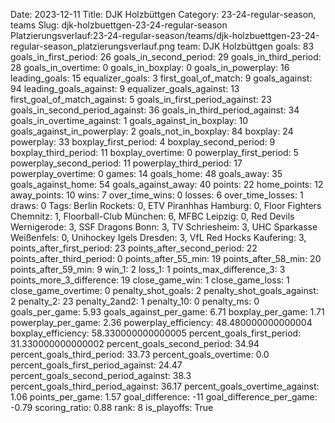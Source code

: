 Date: 2023-12-11
Title: DJK Holzbüttgen
Category: 23-24-regular-season, teams
Slug: djk-holzbuettgen-23-24-regular-season
Platzierungsverlauf:23-24-regular-season/teams/djk-holzbuettgen-23-24-regular-season_platzierungsverlauf.png
team: DJK Holzbüttgen
goals: 83
goals_in_first_period: 26
goals_in_second_period: 29
goals_in_third_period: 28
goals_in_overtime: 0
goals_in_boxplay: 0
goals_in_powerplay: 16
leading_goals: 15
equalizer_goals: 3
first_goal_of_match: 9
goals_against: 94
leading_goals_against: 9
equalizer_goals_against: 13
first_goal_of_match_against: 5
goals_in_first_period_against: 23
goals_in_second_period_against: 36
goals_in_third_period_against: 34
goals_in_overtime_against: 1
goals_against_in_boxplay: 10
goals_against_in_powerplay: 2
goals_not_in_boxplay: 84
boxplay: 24
powerplay: 33
boxplay_first_period: 4
boxplay_second_period: 9
boxplay_third_period: 11
boxplay_overtime: 0
powerplay_first_period: 5
powerplay_second_period: 11
powerplay_third_period: 17
powerplay_overtime: 0
games: 14
goals_home: 48
goals_away: 35
goals_against_home: 54
goals_against_away: 40
points: 22
home_points: 12
away_points: 10
wins: 7
over_time_wins: 0
losses: 6
over_time_losses: 1
draws: 0
Tags:  Berlin Rockets: 0,  ETV Piranhhas Hamburg: 0,  Floor Fighters Chemnitz: 1,  Floorball-Club München: 6,  MFBC Leipzig: 0,  Red Devils Wernigerode: 3,  SSF Dragons Bonn: 3,  TV Schriesheim: 3,  UHC Sparkasse Weißenfels: 0,  Unihockey Igels Dresden: 3,  VfL Red Hocks Kaufering: 3,
points_after_first_period: 23
points_after_second_period: 22
points_after_third_period: 0
points_after_55_min: 19
points_after_58_min: 20
points_after_59_min: 9
win_1: 2
loss_1: 1
points_max_difference_3: 3
points_more_3_difference: 19
close_game_win: 1
close_game_loss: 1
close_game_overtime: 0
penalty_shot_goals: 2
penalty_shot_goals_against: 2
penalty_2: 23
penalty_2and2: 1
penalty_10: 0
penalty_ms: 0
goals_per_game: 5.93
goals_against_per_game: 6.71
boxplay_per_game: 1.71
powerplay_per_game: 2.36
powerplay_efficiency: 48.480000000000004
boxplay_efficiency: 58.330000000000005
percent_goals_first_period: 31.330000000000002
percent_goals_second_period: 34.94
percent_goals_third_period: 33.73
percent_goals_overtime: 0.0
percent_goals_first_period_against: 24.47
percent_goals_second_period_against: 38.3
percent_goals_third_period_against: 36.17
percent_goals_overtime_against: 1.06
points_per_game: 1.57
goal_difference: -11
goal_difference_per_game: -0.79
scoring_ratio: 0.88
rank: 8
is_playoffs: True
